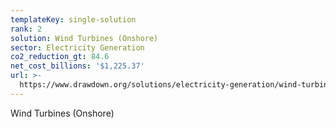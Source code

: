 ```yaml
---
templateKey: single-solution
rank: 2
solution: Wind Turbines (Onshore)
sector: Electricity Generation
co2_reduction_gt: 84.6
net_cost_billions: '$1,225.37'
url: >-
  https://www.drawdown.org/solutions/electricity-generation/wind-turbines-onshore
---
```


Wind Turbines (Onshore)